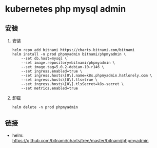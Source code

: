 # kubernetes php mysql admin

## 安装

1. 安装
    ```shell script
    helm repo add bitnami https://charts.bitnami.com/bitnami
    helm install -n prod phpmyadmin bitnami/phpmyadmin \
        --set db.host=mysql \
        --set image.repository=bitnami/phpmyadmin \
        --set image.tag=5.0.2-debian-10-r146 \
        --set ingress.enabled=true \
        --set ingress.hosts\[0\].name=k8s.phpmyadmin.hatlonely.com \
        --set ingress.hosts\[0\].tls=true \
        --set ingress.hosts\[0\].tlsSecret=k8s-secret \
        --set metrics.enabled=true
    ```
2. 卸载
    ```shell script
    helm delete -n prod phpmyadmin
    ```

## 链接

- helm: <https://github.com/bitnami/charts/tree/master/bitnami/phpmyadmin>

